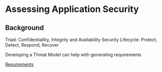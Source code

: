 # Assessing Application Security

## Background

Triad: Confidentiallity, Integrity and Availability
Security Lifecycle: Protect, Detect, Respond, Recover

Developing a Threat Model can help with generating requirements

[Requirements](requirements.md)

